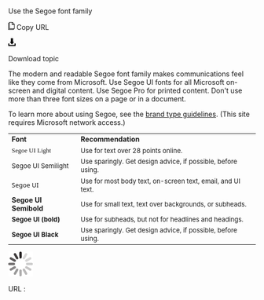 # 

Use the Segoe font family

![Copy URL](media/use-segoe-font-family/Copy.png)
Copy URL

![Download](media/use-segoe-font-family/Download.png)

Download topic

The
modern and readable Segoe font family makes communications feel
like they come from Microsoft. Use Segoe UI fonts for all Microsoft
on-screen and digital content. Use Segoe Pro for printed
content. Don't use more than three font sizes on a page or in a
document. 

To learn more about using Segoe, see the [brand type guidelines](https://microsoft.sharepoint.com/teams/BrandCentral/Pages/The-Microsoft-brand-Core-elements-Type.aspx). (This site requires Microsoft network access.)

<table>
<tbody>
<tr class="odd">
<td><b>Font </b></td>
<td><b>Recommendation</b></td>
</tr>
<tr class="even">
<td><div>
<div>
<span style="font-family:Segoe UI light;font-size:small;">Segoe UI Light</span>
</div>
</div></td>
<td><div>
<div>
<span style="font-size:small;">Use for text over 28 points online.</span>
</div>
</div></td>
</tr>
<tr class="odd">
<td><div>
<span style="font-size:small;">Segoe UI Semilight</span>
</div></td>
<td><div>
<span style="font-size:small;">Use sparingly. Get design advice, if possible, before using.</span>
</div></td>
</tr>
<tr class="even">
<td><div>
<span style="font-family:Segoe UI;font-size:small;">Segoe UI</span>
</div></td>
<td><div>
<span style="font-size:small;">Use for most body text, on-screen text, email, and UI text.</span>
</div></td>
</tr>
<tr class="odd">
<td><div>
<b>Segoe UI Semibold</b>
</div></td>
<td><div>
<span style="font-size:small;">Use for small text, text over backgrounds, or subheads.</span>
</div></td>
</tr>
<tr class="even">
<td><div>
<span style="font-size:small;"><strong>Segoe UI (bold)</strong></span>
</div></td>
<td><div>
<span style="font-size:small;">Use for subheads, but not for headlines and headings.</span>
</div></td>
</tr>
<tr class="odd">
<td><div>
<div>
<span style="font-size:small;"><strong>Segoe UI Black</strong></span>
</div>
</div></td>
<td><div>
<span style="font-size:small;">Use sparingly. Get design advice, if possible, before using.</span><br />

</div></td>
</tr>
</tbody>
</table>

![In progress](media/use-segoe-font-family/activity-large.gif)

URL :
